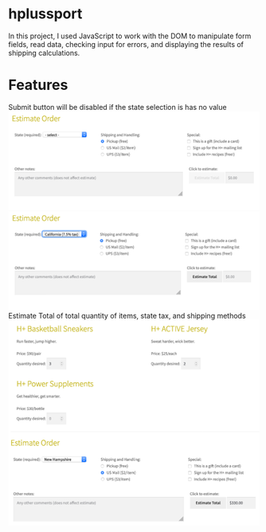 # hplussport

In this project, I used JavaScript to work with the DOM to manipulate form fields, read data,
checking input for errors, and displaying the results of shipping calculations.

# Features
Submit button will be disabled if the state selection is has no value
![Submit Form Disabled](assets/screenshot-1.png)
![Submit Form Disabled](assets/screenshot-2.png)
Estimate Total of total quantity of items, state tax, and shipping methods
![Submit Form Disabled](assets/screenshot-3.png)
